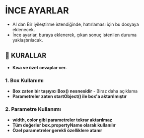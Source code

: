 # İNCE AYARLAR 

- AI dan Bir iyileştirme istendiğinde, hatırlaması için bu dosyaya eklenecek.
- İnce ayarlar, buraya eklenerek, çıkan sonuç istenilen duruma yaklaştırılacak.

## 🚨 KURALLAR

- **Kısa ve özet cevaplar ver.**

### 1. Box Kullanımı
- **Box zaten bir taşıyıcı Box() nesnesidir** - Biraz daha açıklama
- **Parametreler zaten startObject() ile box'a aktarılmıştır**

### 2. Parametre Kullanımı
- **width, color gibi parametreler tekrar aktarılmaz**
- **Tüm değerler box.propertyName olarak kullanılır**
- **Özel parametreler gerekli özelliklere atanır**